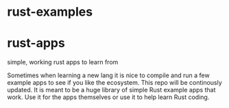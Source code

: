 # rust-examples

# rust-apps
simple, working rust apps to learn from 


Sometimes when learning a new lang it is nice to compile and run a few example apps to see if you like the  ecosystem. 
This repo will be continously updated. It is meant to be a huge library of simple Rust example apps that work. Use it for the apps themselves
or use it to help learn Rust coding. 
